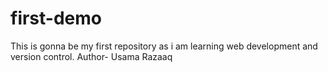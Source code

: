 # first-demo
This is gonna be my first repository as i am learning web development and version control.
Author- Usama Razaaq
